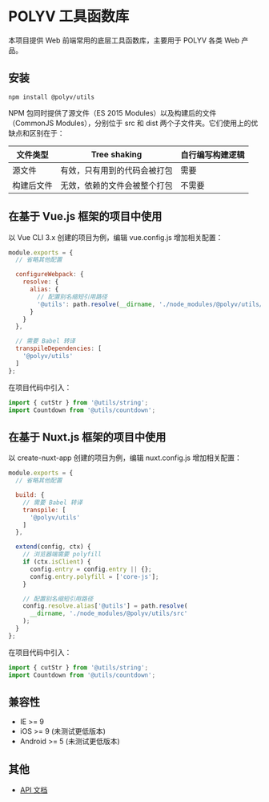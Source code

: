 # POLYV 工具函数库

本项目提供 Web 前端常用的底层工具函数库，主要用于 POLYV 各类 Web 产品。

## 安装

```
npm install @polyv/utils
```

NPM 包同时提供了源文件（ES 2015 Modules）以及构建后的文件（CommonJS Modules），分别位于 src 和 dist 两个子文件夹。它们使用上的优缺点和区别在于：

| 文件类型 | Tree shaking | 自行编写构建逻辑 |
| --- | --- | --- |
| 源文件 | 有效，只有用到的代码会被打包 | 需要 |
| 构建后文件 | 无效，依赖的文件会被整个打包 | 不需要 |


## 在基于 Vue.js 框架的项目中使用

以 Vue CLI 3.x 创建的项目为例，编辑 vue.config.js 增加相关配置：

``` javascript
module.exports = {
  // 省略其他配置

  configureWebpack: {
    resolve: {
      alias: {
        // 配置别名缩短引用路径
        '@utils': path.resolve(__dirname, './node_modules/@polyv/utils/src')
      }
    }
  },

  // 需要 Babel 转译
  transpileDependencies: [
    '@polyv/utils'
  ]
};
```

在项目代码中引入：

``` javascript
import { cutStr } from '@utils/string';
import Countdown from '@utils/countdown';
```

## 在基于 Nuxt.js 框架的项目中使用

以 create-nuxt-app 创建的项目为例，编辑 nuxt.config.js 增加相关配置：

``` javascript
module.exports = {
  // 省略其他配置

  build: {
    // 需要 Babel 转译
    transpile: [
      '@polyv/utils'
    ]
  },

  extend(config, ctx) {
    // 浏览器端需要 polyfill
    if (ctx.isClient) {
      config.entry = config.entry || {};
      config.entry.polyfill = ['core-js'];
    }

    // 配置别名缩短引用路径
    config.resolve.alias['@utils'] = path.resolve(
      __dirname, './node_modules/@polyv/utils/src'
    );
  }
};
```

在项目代码中引入：

``` javascript
import { cutStr } from '@utils/string';
import Countdown from '@utils/countdown';
```

## 兼容性
- IE >= 9
- iOS >= 9 (未测试更低版本)
- Android >= 5 (未测试更低版本)

## 其他
- [API 文档](https://polyv.github.io/fed-common-utils/1.x/index.html)
